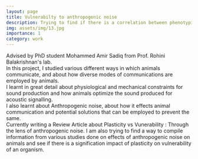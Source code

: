 ```yaml
---
layout: page
title: Vulnerabilty to anthropogenic noise
description: Trying to find if there is a correlation between phenotypic plasticity and vulnerability to anthropogenic noise. 
img: assets/img/13.jpg
importance: 1
category: work
---
```

Advised by PhD student Mohammed Amir Sadiq from Prof. Rohini Balakrishnan's lab. <br>
In this project, I studied various different ways in which animals communicate, and about how diverse modes of communications are employed by animals. <br>
I learnt in great detail about physiological and mechanical constraints for sound production and how animals optimize the sound produced for acoustic signalling. <br>
I also learnt about Anthropogenic noise, about how it effects animal communication and potential solutions that can be employed to prevent the same.<br>
Currently writing a Review Article about Plasticity vs Vunerability : Through the lens of anthropogenic noise. I am also trying to find a way to compile information from various studies done on effects of anthropogenic noise on animals and see if there is a signification impact of plasticity on vulnerability of an organism.<br>
